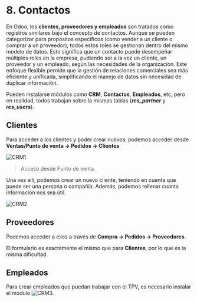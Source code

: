 # 8. Contactos

En Odoo, los **clientes, proveedores y empleados** son tratados como registros similares bajo el concepto de contactos. Aunque se pueden categorizar para propósitos específicos (como vender a un cliente o comprar a un proveedor), todos estos roles se gestionan dentro del mismo modelo de datos. Esto significa que un contacto puede desempeñar múltiples roles en la empresa, pudiendo ser a la vez un cliente, un proveedor y un empleado, según las necesidades de la organización. Este enfoque flexible permite que la gestión de relaciones comerciales sea más eficiente y unificada, simplificando el manejo de datos sin necesidad de duplicar información.

Pueden instalarse módulos como **CRM**, **Contactos**, **Empleados**, etc, pero en realidad, todos trabajan sobre la mismas tablas (***res_partner*** y ***res_users***).

## Clientes

Para acceder a los clientes y poder crear nuevos, podemos acceder desde **Ventas/Punto de venta -> Pedidos -> Clientes**

![CRM1](https://raw.githubusercontent.com/canarydev/SGE/refs/heads/main/static/images/UT3/crm1.png)
> Acceso desde Punto de venta.

Una vez allí, podemos crear un nuevo cliente, teniendo en cuenta que puede ser una persona o compañía. Además, podemos rellenar cuanta información nos sea útil.

![CRM2](https://raw.githubusercontent.com/canarydev/SGE/refs/heads/main/static/images/UT3/crm2.png)

## Proveedores

Podemos acceder a ellos a través de **Compra -> Pedidos -> Proveedores**.

El formulario es exactamente el mismo que para **Clientes**, por lo que es la misma dificultad.

## Empleados

Para crear empleados que puedan trabajar con el TPV, es necesario instalar el módulo
![CRM3](https://raw.githubusercontent.com/canarydev/SGE/refs/heads/main/static/images/UT3/crm3.png).
